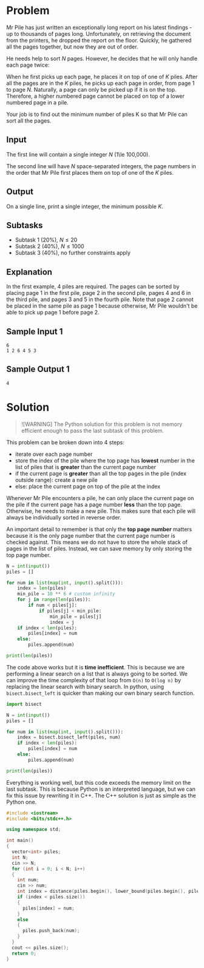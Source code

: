 # Problem

Mr Pile has just written an exceptionally long report on his latest findings - up to thousands of pages long. Unfortunately, on retrieving the document from the printers, he dropped the report on the floor. Quickly, he gathered all the pages together, but now they are out of order.

He needs help to sort $N$ pages. However, he decides that he will only handle each page twice:

When he first picks up each page, he places it on top of one of $K$ piles.
After all the pages are in the $K$ piles, he picks up each page in order, from page $1$ to page $N$.
Naturally, a page can only be picked up if it is on the top. Therefore, a higher numbered page cannot be placed on top of a lower numbered page in a pile.

Your job is to find out the minimum number of piles K so that Mr Pile can sort all the pages.

## Input
The first line will contain a single integer $N$ (1\le 100,000).

The second line will have $N$ space-separated integers, the page numbers in the order that Mr Pile first places them on top of one of the $K$ piles.

## Output
On a single line, print a single integer, the minimum possible $K$.

## Subtasks
 - Subtask 1 (20%), $N\le 20$
 - Subtask 2 (40%), $N\le 1000$
 - Subtask 3 (40%), no further constraints apply
## Explanation
In the first example, 4 piles are required. The pages can be sorted by placing page 1 in the first pile, page 2 in the second pile, pages 4 and 6 in the third pile, and pages 3 and 5 in the fourth pile. Note that page 2 cannot be placed in the same pile as page 1 because otherwise, Mr Pile wouldn't be able to pick up page 1 before page 2.

## Sample Input 1
```
6
1 2 6 4 5 3
```
## Sample Output 1
```
4
```

# Solution

> ![WARNING]
> The Python solution for this problem is not memory efficient enough to pass the last subtask of this problem.

This problem can be broken down into 4 steps:
- iterate over each page number
- store the index of the pile where the top page has **lowest** number in the list of piles that is **greater** than the current page number
- if the current page is **greater** than all the top pages in the pile (index outside range): create a new pile
- else: place the current page on top of the pile at the index

Whenever Mr Pile encounters a pile, he can only place the current page on the pile if the current page has a page number **less** than the top page. Otherwise, he needs to make a new pile. This makes sure that each pile will always be individually sorted in reverse order.

An important detail to remember is that only the **top page number** matters because it is the only page number that the current page number is checked against. This means we do not have to store the whole stack of pages in the list of piles. Instead, we can save memory by only storing the top page number.

```py
N = int(input())
piles = []

for num in list(map(int, input().split())):
    index = len(piles)
    min_pile = 10 ** 6 # custom infinity
    for j in range(len(piles)):
        if num < piles[j]:
            if piles[j] < min_pile:
                min_pile = piles[j]
                index = j
    if index < len(piles):
        piles[index] = num
    else:
        piles.append(num)

print(len(piles))
```

The code above works but it is **time inefficient**. This is because we are performing a linear search on a list that is always going to be sorted. We can improve the time complexity of that loop from `O(n)` to `O(log n)` by replacing the linear search with binary search. In python, using `bisect.bisect_left` is quicker than making our own binary search function.

```py
import bisect

N = int(input())
piles = []

for num in list(map(int, input().split())):
    index = bisect.bisect_left(piles, num)
    if index < len(piles):
        piles[index] = num
    else:
        piles.append(num)

print(len(piles))
```

Everything is working well, but this code exceeds the memory limit on the last subtask. This is because Python is an interpreted language, but we can fix this issue by rewriting it in C++. The C++ solution is just as simple as the Python one.

```cpp
#include <iostream>
#include <bits/stdc++.h>

using namespace std;

int main()
{
  vector<int> piles;
  int N;
  cin >> N;
  for (int i = 0; i < N; i++)
  {
    int num;
    cin >> num;
    int index = distance(piles.begin(), lower_bound(piles.begin(), piles.end(), num));
    if (index < piles.size())
    {
      piles[index] = num;
    }
    else
    {
      piles.push_back(num);
    }
  }
  cout << piles.size();
  return 0;
}
```